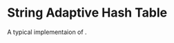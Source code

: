 # String Adaptive Hash Table

A typical implementaion of [](https://www.mdpi.com/2076-3417/10/6/1915).
